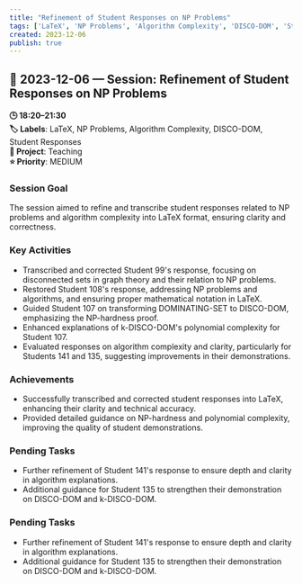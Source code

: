 ```yaml
---
title: "Refinement of Student Responses on NP Problems"
tags: ['LaTeX', 'NP Problems', 'Algorithm Complexity', 'DISCO-DOM', 'Student Responses']
created: 2023-12-06
publish: true
---
```


## 📅 2023-12-06 — Session: Refinement of Student Responses on NP Problems

**🕒 18:20–21:30**  
**🏷️ Labels**: LaTeX, NP Problems, Algorithm Complexity, DISCO-DOM, Student Responses  
**📂 Project**: Teaching  
**⭐ Priority**: MEDIUM  


### Session Goal
The session aimed to refine and transcribe student responses related to NP problems and algorithm complexity into LaTeX format, ensuring clarity and correctness.

### Key Activities
- Transcribed and corrected Student 99's response, focusing on disconnected sets in graph theory and their relation to NP problems.
- Restored Student 108's response, addressing NP problems and algorithms, and ensuring proper mathematical notation in LaTeX.
- Guided Student 107 on transforming DOMINATING-SET to DISCO-DOM, emphasizing the NP-hardness proof.
- Enhanced explanations of k-DISCO-DOM's polynomial complexity for Student 107.
- Evaluated responses on algorithm complexity and clarity, particularly for Students 141 and 135, suggesting improvements in their demonstrations.

### Achievements
- Successfully transcribed and corrected student responses into LaTeX, enhancing their clarity and technical accuracy.
- Provided detailed guidance on NP-hardness and polynomial complexity, improving the quality of student demonstrations.

### Pending Tasks
- Further refinement of Student 141's response to ensure depth and clarity in algorithm explanations.
- Additional guidance for Student 135 to strengthen their demonstration on DISCO-DOM and k-DISCO-DOM.

### Pending Tasks
- Further refinement of Student 141's response to ensure depth and clarity in algorithm explanations.
- Additional guidance for Student 135 to strengthen their demonstration on DISCO-DOM and k-DISCO-DOM.
